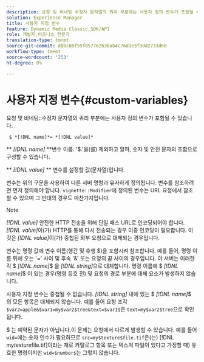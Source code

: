 ```yaml
---
description: 요청 및 비네팅 수정자 문자열의 쿼리 부분에는 사용자 정의 변수가 포함될 수 있습니다.
solution: Experience Manager
title: 사용자 지정 변수
feature: Dynamic Media Classic,SDK/API
role: 개발자,비즈니스 전문가
translation-type: tm+mt
source-git-commit: d0bc88f55f857762b3bab4c76d1e3f3dd2733d60
workflow-type: tm+mt
source-wordcount: '253'
ht-degree: 0%

---
```



# 사용자 지정 변수{#custom-variables}

요청 및 비네팅::수정자 문자열의 쿼리 부분에는 사용자 정의 변수가 포함될 수 있습니다.

` $ *[!DNL name]*= *[!DNL value]*`

** *[!DNL name]* **변수 이름. &#39;$.&#39;을(를) 제외하고 알파, 숫자 및 안전 문자의 조합으로 구성할 수 있습니다.

** *[!DNL value]* ** 변수를 설정할 값(문자열)입니다.

변수는 위의 구문을 사용하여 다른 서버 명령과 유사하게 정의됩니다. 변수를 참조하려면 먼저 정의해야 합니다. `vignette::Modifier`에 정의된 변수는 URL 요청에서 참조할 수 있으며 그 반대의 경우도 마찬가지입니다.

>[!NOTE]
>
>*[!DNL value]* 안전한 HTTP 전송을 위해 단일 패스 URL로 인코딩되어야 합니다. *[!DNL value]*&#x200B;이(가) HTTP를 통해 다시 전송되는 경우 이중 인코딩이 필요합니다. 이것은 *[!DNL value]*&#x200B;이(가) 중첩된 외부 요청으로 대체되는 경우입니다.

변수는 명령 값에 변수 이름(행간 및 후행 $)을 포함시켜 참조합니다. 예를 들어, 명령 이름 뒤에 오는 &#39;=&#39; 사이 및 후속 &#39;&amp;&#39; 또는 요청의 끝 사이의 경우입니다. 이 서버는 이러한 각 $ *[!DNL name]*$ 을 *[!DNL string]*&#x200B;으로 대체합니다. 명령 이름에 $ *[!DNL name]*$ 이 있는 경우(명령 등호 전) 및 요청의 경로 부분에 대체 요소가 발생하지 않습니다.

사용자 지정 변수는 중첩될 수 없습니다. *[!DNL string]* 내에 있는 $ *[!DNL name]*$ 의 모든 항목은 대체되지 않습니다. 예를 들어 요청 조각 `$var2=apple&$var1=my$var2$tree&text=$var1$`은 `text=my$var2$tree`으로 확인됩니다.

$ 는 예약된 문자가 아닙니다.이 문제는 요청에서 다르게 발생할 수 있습니다. 예를 들어 `wid=`에는 숫자 인수가 필요하므로 `src=my$texture$file.tif`은(는) [!DNL my$texture$file.tif]이라는 재료 카탈로그 항목 또는 텍스처 파일이 있다고 가정할 때) 유효한 명령이지만 `wid=$number$`는 그렇지 않습니다.
